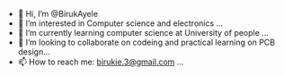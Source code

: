 - 👋 Hi, I’m @BirukAyele
- 👀 I’m interested in Computer science and electronics ...
- 🌱 I’m currently learning computer science at University of people ...
- 💞️ I’m looking to collaborate on  codeing and practical learning on PCB design...
- 📫 How to reach me: birukie.3@gmail.com ...

<!---
BirukAyele/BirukAyele is a ✨ special ✨ repository because its `README.md` (this file) appears on your GitHub profile.
You can click the Preview link to take a look at your changes.
--->
